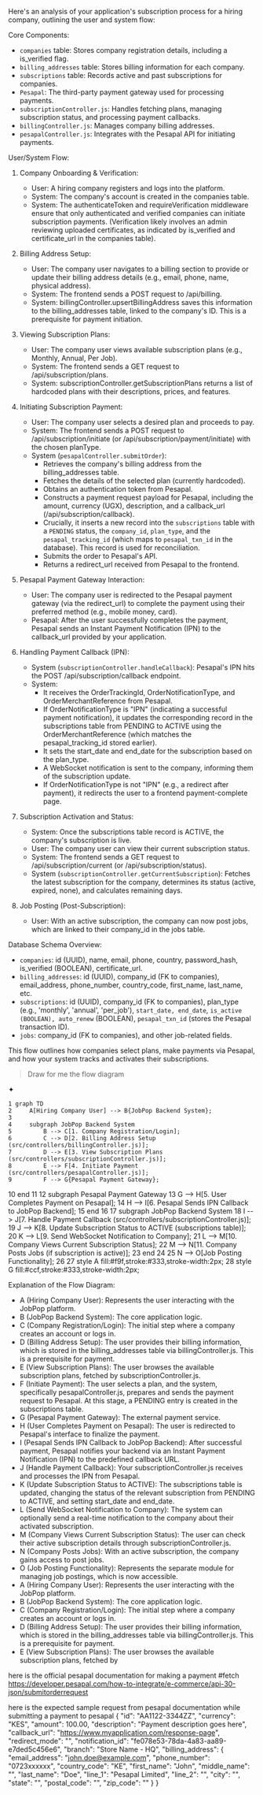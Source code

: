  Here's an analysis of your application's subscription process for a hiring company, outlining the user and
  system flow:

  Core Components:


   * `companies` table: Stores company registration details, including a is_verified flag.
   * `billing_addresses` table: Stores billing information for each company.
   * `subscriptions` table: Records active and past subscriptions for companies.
   * `Pesapal`: The third-party payment gateway used for processing payments.
   * `subscriptionController.js`: Handles fetching plans, managing subscription status, and processing payment
      callbacks.
   * `billingController.js`: Manages company billing addresses.
   * `pesapalController.js`: Integrates with the Pesapal API for initiating payments.

  User/System Flow:


   1. Company Onboarding & Verification:
       * User: A hiring company registers and logs into the platform.
       * System: The company's account is created in the companies table.
       * System: The authenticateToken and requireVerification middleware ensure that only authenticated and
         verified companies can initiate subscription payments. (Verification likely involves an admin
         reviewing uploaded certificates, as indicated by is_verified and certificate_url in the companies
         table).


   2. Billing Address Setup:
       * User: The company user navigates to a billing section to provide or update their billing address
         details (e.g., email, phone, name, physical address).
       * System: The frontend sends a POST request to /api/billing.
       * System: billingController.upsertBillingAddress saves this information to the billing_addresses table,
          linked to the company's ID. This is a prerequisite for payment initiation.


   3. Viewing Subscription Plans:
       * User: The company user views available subscription plans (e.g., Monthly, Annual, Per Job).
       * System: The frontend sends a GET request to /api/subscription/plans.
       * System: subscriptionController.getSubscriptionPlans returns a list of hardcoded plans with their
         descriptions, prices, and features.


   4. Initiating Subscription Payment:
       * User: The company user selects a desired plan and proceeds to pay.
       * System: The frontend sends a POST request to /api/subscription/initiate (or
         /api/subscription/payment/initiate) with the chosen planType.
       * System (`pesapalController.submitOrder`):
           * Retrieves the company's billing address from the billing_addresses table.
           * Fetches the details of the selected plan (currently hardcoded).
           * Obtains an authentication token from Pesapal.
           * Constructs a payment request payload for Pesapal, including the amount, currency (UGX),
             description, and a callback_url (/api/subscription/callback).
           * Crucially, it inserts a new record into the `subscriptions` table with a `PENDING` status, the
             `company_id`, `plan_type`, and the `pesapal_tracking_id` (which maps to `pesapal_txn_id` in the
             database). This record is used for reconciliation.
           * Submits the order to Pesapal's API.
           * Returns a redirect_url received from Pesapal to the frontend.


   5. Pesapal Payment Gateway Interaction:
       * User: The company user is redirected to the Pesapal payment gateway (via the redirect_url) to
         complete the payment using their preferred method (e.g., mobile money, card).
       * Pesapal: After the user successfully completes the payment, Pesapal sends an Instant Payment
         Notification (IPN) to the callback_url provided by your application.


   6. Handling Payment Callback (IPN):
       * System (`subscriptionController.handleCallback`): Pesapal's IPN hits the POST
         /api/subscription/callback endpoint.
       * System:
           * It receives the OrderTrackingId, OrderNotificationType, and OrderMerchantReference from Pesapal.
           * If OrderNotificationType is "IPN" (indicating a successful payment notification), it updates the
             corresponding record in the subscriptions table from PENDING to ACTIVE using the
             OrderMerchantReference (which matches the pesapal_tracking_id stored earlier).
           * It sets the start_date and end_date for the subscription based on the plan_type.
           * A WebSocket notification is sent to the company, informing them of the subscription update.
           * If OrderNotificationType is not "IPN" (e.g., a redirect after payment), it redirects the user to
             a frontend payment-complete page.


   7. Subscription Activation and Status:
       * System: Once the subscriptions table record is ACTIVE, the company's subscription is live.
       * User: The company user can view their current subscription status.
       * System: The frontend sends a GET request to /api/subscription/current (or /api/subscription/status).
       * System (`subscriptionController.getCurrentSubscription`): Fetches the latest subscription for the
         company, determines its status (active, expired, none), and calculates remaining days.


   8. Job Posting (Post-Subscription):
       * User: With an active subscription, the company can now post jobs, which are linked to their
         company_id in the jobs table.

  Database Schema Overview:


   * `companies`: id (UUID), name, email, phone, country, password_hash, is_verified (BOOLEAN),
     certificate_url.
   * `billing_addresses`: id (UUID), company_id (FK to companies), email_address, phone_number, country_code,
     first_name, last_name, etc.
   * `subscriptions`: id (UUID), company_id (FK to companies), plan_type (e.g., 'monthly', 'annual',
     'per_job'), `start_date, end_date`, `is_active (BOOLEAN), auto_renew` (BOOLEAN), `pesapal_txn_id` (stores
      the Pesapal transaction ID).
   * `jobs`: company_id (FK to companies), and other job-related fields.


  This flow outlines how companies select plans, make payments via Pesapal, and how your system tracks and
  activates their subscriptions.

> Draw for me the flow diagram

✦

    1 graph TD
    2     A[Hiring Company User] --> B{JobPop Backend System};
    3
    4     subgraph JobPop Backend System
    5         B --> C[1. Company Registration/Login];
    6         C --> D[2. Billing Address Setup (src/controllers/billingController.js)];
    7         D --> E[3. View Subscription Plans (src/controllers/subscriptionController.js)];
    8         E --> F[4. Initiate Payment (src/controllers/pesapalController.js)];
    9         F --> G{Pesapal Payment Gateway};
   10     end
   11
   12     subgraph Pesapal Payment Gateway
   13         G --> H[5. User Completes Payment on Pesapal];
   14         H --> I[6. Pesapal Sends IPN Callback to JobPop Backend];
   15     end
   16
   17     subgraph JobPop Backend System
   18         I --> J[7. Handle Payment Callback (src/controllers/subscriptionController.js)];
   19         J --> K[8. Update Subscription Status to ACTIVE (subscriptions table)];
   20         K --> L[9. Send WebSocket Notification to Company];
   21         L --> M[10. Company Views Current Subscription Status];
   22         M --> N[11. Company Posts Jobs (if subscription is active)];
   23     end
   24
   25     N --> O[Job Posting Functionality];
   26
   27     style A fill:#f9f,stroke:#333,stroke-width:2px;
   28     style G fill:#ccf,stroke:#333,stroke-width:2px;


  Explanation of the Flow Diagram:


   * A (Hiring Company User): Represents the user interacting with the JobPop platform.
   * B (JobPop Backend System): The core application logic.
   * C (Company Registration/Login): The initial step where a company creates an account or logs in.
   * D (Billing Address Setup): The user provides their billing information, which is stored in the
     billing_addresses table via billingController.js. This is a prerequisite for payment.
   * E (View Subscription Plans): The user browses the available subscription plans, fetched by
     subscriptionController.js.
   * F (Initiate Payment): The user selects a plan, and the system, specifically pesapalController.js,
     prepares and sends the payment request to Pesapal. At this stage, a PENDING entry is created in the
     subscriptions table.
   * G (Pesapal Payment Gateway): The external payment service.
   * H (User Completes Payment on Pesapal): The user is redirected to Pesapal's interface to finalize the
     payment.
   * I (Pesapal Sends IPN Callback to JobPop Backend): After successful payment, Pesapal notifies your backend
      via an Instant Payment Notification (IPN) to the predefined callback URL.
   * J (Handle Payment Callback): Your subscriptionController.js receives and processes the IPN from Pesapal.
   * K (Update Subscription Status to ACTIVE): The subscriptions table is updated, changing the status of the
     relevant subscription from PENDING to ACTIVE, and setting start_date and end_date.
   * L (Send WebSocket Notification to Company): The system can optionally send a real-time notification to
     the company about their activated subscription.
   * M (Company Views Current Subscription Status): The user can check their active subscription details
     through subscriptionController.js.
   * N (Company Posts Jobs): With an active subscription, the company gains access to post jobs.
   * O (Job Posting Functionality): Represents the separate module for managing job postings, which is now
     accessible.
   * A (Hiring Company User): Represents the user interacting with the JobPop platform.
   * B (JobPop Backend System): The core application logic.
   * C (Company Registration/Login): The initial step where a company creates an account or logs in.
   * D (Billing Address Setup): The user provides their billing information, which is stored in the
     billing_addresses table via billingController.js. This is a prerequisite for payment.
   * E (View Subscription Plans): The user browses the available subscription plans, fetched by

here is the official pesapal documentation for making a payment #fetch https://developer.pesapal.com/how-to-integrate/e-commerce/api-30-json/submitorderrequest

here is the expected sample request from pesapal documentation while submitting a payment to pesapal  {
    "id": "AA1122-3344ZZ",
    "currency": "KES",
    "amount": 100.00,
    "description": "Payment description goes here",
    "callback_url": "https://www.myapplication.com/response-page",
    "redirect_mode": "",
    "notification_id": "fe078e53-78da-4a83-aa89-e7ded5c456e6",
    "branch": "Store Name - HQ",
    "billing_address": {
        "email_address": "john.doe@example.com",
        "phone_number": "0723xxxxxx",
        "country_code": "KE",
        "first_name": "John",
        "middle_name": "",
        "last_name": "Doe",
        "line_1": "Pesapal Limited",
        "line_2": "",
        "city": "",
        "state": "",
        "postal_code": "",
        "zip_code": ""
    }
}